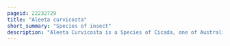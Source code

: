 ```yaml
---
pageid: 22232729
title: "Aleeta curvicosta"
short_summary: "Species of insect"
description: "Aleeta Curvicosta is a Species of Cicada, one of Australia's most familiar Insects. It was native to the eastern Coast of the Continent and described by Ernst friedrich Germar in 1834. The Floury Baker is the only described Species in the Aleeta Genus."
---
```

